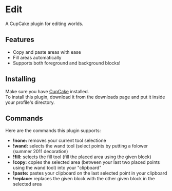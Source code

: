 Edit
====

A CupCake plugin for editing worlds.

## Features

- Copy and paste areas with ease
- Fill areas automatically
- Supports both foreground and background blocks!

## Installing
Make sure you have   [CupCake](http://cupcake.yonom.org/) installed.  
To install this plugin, download it from the downloads page and put it inside your profile's directory.

## Commands
Here are the commands this plugin supports:

- **!none:** removes your current tool selectione
- **!wand:** selects the wand tool (select points by putting a folower (summer 2011 decoration)
- **!fill:** selects the fill tool (fill the placed area using the given block)
- **!copy:** copies the selected area (between your last two placed points using the wand tool) into your "clipboard"
- **!paste:** pastes your clipboard on the last selected point in your clipboard
- **!replace:** replaces the given block with the other given block in the selected area
